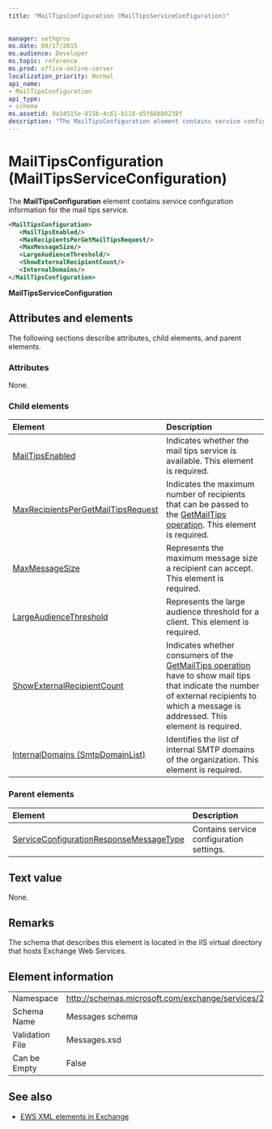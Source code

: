 ```yaml
---
title: "MailTipsConfiguration (MailTipsServiceConfiguration)"
 
 
manager: sethgros
ms.date: 09/17/2015
ms.audience: Developer
ms.topic: reference
ms.prod: office-online-server
localization_priority: Normal
api_name:
- MailTipsConfiguration
api_type:
- schema
ms.assetid: 9a34515e-815b-4c61-b118-d5f66b80238f
description: "The MailTipsConfiguration element contains service configuration information for the mail tips service."
---
```


# MailTipsConfiguration (MailTipsServiceConfiguration)

The **MailTipsConfiguration** element contains service configuration information for the mail tips service. 
  
```XML
<MailTipsConfiguration>
   <MailTipsEnabled/>
   <MaxRecipientsPerGetMailTipsRequest/>
   <MaxMessageSize/>
   <LargeAudienceThreshold/>
   <ShowExternalRecipientCount/>
   <InternalDomains/>
</MailTipsConfiguration>
```

 **MailTipsServiceConfiguration**
## Attributes and elements

The following sections describe attributes, child elements, and parent elements.
  
### Attributes

None.
  
### Child elements

|**Element**|**Description**|
|:-----|:-----|
|[MailTipsEnabled](mailtipsenabled.md) <br/> |Indicates whether the mail tips service is available. This element is required.  <br/> |
|[MaxRecipientsPerGetMailTipsRequest](maxrecipientspergetmailtipsrequest.md) <br/> |Indicates the maximum number of recipients that can be passed to the [GetMailTips operation](getmailtips-operation.md). This element is required.  <br/> |
|[MaxMessageSize](maxmessagesize.md) <br/> |Represents the maximum message size a recipient can accept. This element is required.  <br/> |
|[LargeAudienceThreshold](largeaudiencethreshold.md) <br/> |Represents the large audience threshold for a client. This element is required.  <br/> |
|[ShowExternalRecipientCount](showexternalrecipientcount.md) <br/> |Indicates whether consumers of the [GetMailTips operation](getmailtips-operation.md) have to show mail tips that indicate the number of external recipients to which a message is addressed. This element is required.  <br/> |
|[InternalDomains (SmtpDomainList)](internaldomains-smtpdomainlist.md) <br/> |Identifies the list of internal SMTP domains of the organization. This element is required.  <br/> |
   
### Parent elements

|**Element**|**Description**|
|:-----|:-----|
|[ServiceConfigurationResponseMessageType](serviceconfigurationresponsemessagetype.md) <br/> |Contains service configuration settings.  <br/> |
   
## Text value

None.
  
## Remarks

The schema that describes this element is located in the IIS virtual directory that hosts Exchange Web Services.
  
## Element information

|||
|:-----|:-----|
|Namespace  <br/> |http://schemas.microsoft.com/exchange/services/2006/messages  <br/> |
|Schema Name  <br/> |Messages schema  <br/> |
|Validation File  <br/> |Messages.xsd  <br/> |
|Can be Empty  <br/> |False  <br/> |
   
## See also



- [EWS XML elements in Exchange](ews-xml-elements-in-exchange.md)

